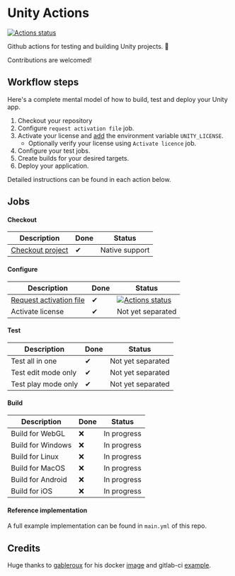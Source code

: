 # Unity Actions

[![Actions status](https://github.com/WebberTakken/unity-actions/workflows/Actions%20😎/badge.svg)](https://github.com/WebberTakken/unity-actions/workflows/Actions%20😎/badge.svg)

Github actions for testing and building Unity projects.  🦄

Contributions are welcomed!

## Workflow steps

Here's a complete mental model of how to build, test and deploy your Unity app.
 
1. Checkout your repository
2. Configure `request activation file` job.
3. Activate your license and 
[add](https://github.com/webbertakken/unity-request-manual-activation-file)
the environment variable `UNITY_LICENSE`.
    - Optionally verify your license using `Activate licence` job.
4. Configure your test jobs.
5. Create builds for your desired targets.
6. Deploy your application.

Detailed instructions can be found in each action below.

## Jobs

#### Checkout

| Description             | Done | Status |
|-------------------------|------|--------|
| [Checkout project](https://github.com/actions/checkout) | ✔ | Native support |

#### Configure

| Description             | Done | Status |
|-------------------------|------|--------|
| [Request activation file](https://github.com/webbertakken/unity-request-manual-activation-file) | ✔ | [![Actions status](https://github.com/WebberTakken/unity-request-manual-activation-file/workflows/Actions%20%F0%9F%98%8E/badge.svg)](https://github.com/WebberTakken/unity-request-manual-activation-file/workflows/Actions%20%F0%9F%98%8E/badge.svg) |
| Activate license | ✔ | Not yet separated |

#### Test

| Description             | Done | Status |
|-------------------------|------|--------|
| Test all in one | ✔ | Not yet separated |
| Test edit mode only | ✔ | Not yet separated |
| Test play mode only | ✔ | Not yet separated |

#### Build

| Description             | Done | Status |
|-------------------------|------|--------|
| Build for WebGL | ❌ | In progress |
| Build for Windows | ❌ | In progress |
| Build for Linux | ❌ | In progress |
| Build for MacOS | ❌ | In progress |
| Build for Android | ❌ | In progress |
| Build for iOS | ❌ | In progress |

#### Reference implementation

A full example implementation can be found in `main.yml` of this repo.

## Credits

Huge thanks to
[gableroux](https://gableroux.com/)
for his docker [image](https://hub.docker.com/r/gableroux/unity3d/)
and gitlab-ci [example](https://gitlab.com/gableroux/unity3d).
